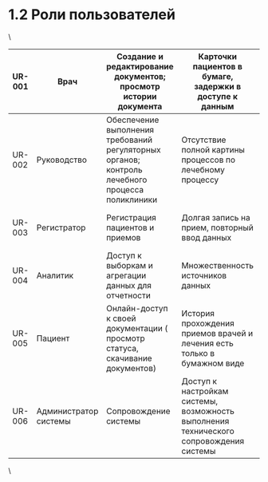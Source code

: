 # 1.2 Роли пользователей

\


| UR-001 | Врач                  | Создание и редактирование документов; просмотр истории документа                                | Карточки пациентов в бумаге, задержки в доступе к данным                               | Быстрый доступ к документам больницы                                              |
| ------ | --------------------- | ----------------------------------------------------------------------------------------------- | -------------------------------------------------------------------------------------- | --------------------------------------------------------------------------------- |
| UR-002 | Руководство           | Обеспечение выполнения требований регуляторных органов; контроль лечебного процесса поликлиники | Отсутствие полной картины процессов по лечебному процессу                              | Видимость показателей, аудит действий, выполнение требований регуляторных органов |
| UR-003 | Регистратор           | Регистрация пациентов и приемов                                                                 | Долгая запись на прием, повторный ввод данных                                          | Быстрая регистрация пациентов и приемов                                           |
| UR-004 | Аналитик              | Доступ к выборкам и агрегации данных для отчетности                                             | Множественность источников данных                                                      | Централизованный доступ к данным и аналитика                                      |
| UR-005 | Пациент               | Онлайн-доступ к своей документации ( просмотр статуса, скачивание документов)                   | История прохождения приемов врачей и лечения есть только в бумажном виде               | Быстрый доступ к своим мед.документам в электронном виде.                         |
| UR-006 | Администратор системы | Сопровождение системы                                                                           | Доступ к настройкам системы, возможность выполнения технического сопровождения системы | ​                                                                                 |

\
